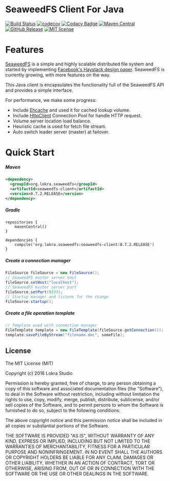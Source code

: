 # SeaweedFS Client For Java

[![Build Status](https://travis-ci.org/lokra/seaweedfs-client.svg?branch=master)](https://travis-ci.org/lokra-platform/seaweedfs-client)
[![codecov](https://codecov.io/gh/lokra/seaweedfs-client/branch/master/graph/badge.svg)](https://codecov.io/gh/lokra-platform/seaweedfs-client)
[![Codacy Badge](https://api.codacy.com/project/badge/Grade/2a98cfb79ad04905940aef2fc5791390)](https://www.codacy.com/app/chihosin/seaweedfs-client?utm_source=github.com&amp;utm_medium=referral&amp;utm_content=lokra-platform/seaweedfs-client&amp;utm_campaign=Badge_Grade)
[![Maven Central](http://img.shields.io/badge/maven_central-0.7.2.RELEASE-brightgreen.svg)](https://search.maven.org/#artifactdetails%7Corg.lokra.seaweedfs%7Cseaweedfs-client%7C0.7.2.RELEASE%7Cjar)
[![GitHub Release](http://img.shields.io/badge/Release-0.7.2.RELEASE-brightgreen.svg)](https://github.com/lokra-platform/seaweedfs-client/releases/tag/0.7.2.RELEASE)
[![MIT license](http://img.shields.io/badge/license-MIT-blue.svg)](http://opensource.org/licenses/MIT)

# Features
[SeaweedFS](https://github.com/chrislusf/seaweedfs) is a simple and highly scalable distributed file system and started by implementing [Facebook's Haystack design paper](http://www.usenix.org/event/osdi10/tech/full_papers/Beaver.pdf). SeaweedFS is currently growing, with more features on the way.

This Java client is encapsulates the functionality full of the SeaweedFS API and provides a simple interface.

For performance, we make some progress:
* Include [Ehcache](https://github.com/ehcache/ehcache3) and used it for cached lookup volume.
* Include [HttpClient](https://github.com/apache/httpclient) Connection Pool for handle HTTP request.
* Volume server location load balance.
* Heuristic cache is used for fetch file stream.
* Auto switch leader server (master) at failover.

# Quick Start

##### Maven

```xml
<dependency>
  <groupId>org.lokra.seaweedfs</groupId>
  <artifactId>seaweedfs-client</artifactId>
  <version>0.7.2.RELEASE</version>
</dependency>
```

##### Gradle
```
repositories {
    mavenCentral()
}

dependencies {
    compile('org.lokra.seaweedfs:seaweedfs-client:0.7.2.RELEASE')
}
```

##### Create a connection manager
```java
FileSource fileSource = new FileSource();
// SeaweedFS master server host
fileSource.setHost("localhost");
// SeaweedFS master server port
fileSource.setPort(9333);
// Startup manager and listens for the change
fileSource.startup();
```

##### Create a file operation template
```java
// Template used with connection manager
FileTemplate template = new FileTemplate(fileSource.getConnection());
template.saveFileByStream("filename.doc", someFile);
```

## License

The MIT License (MIT)

Copyright (c) 2016 Lokra Studio

Permission is hereby granted, free of charge, to any person obtaining a copy
of this software and associated documentation files (the "Software"), to deal
in the Software without restriction, including without limitation the rights
to use, copy, modify, merge, publish, distribute, sublicense, and/or sell
copies of the Software, and to permit persons to whom the Software is
furnished to do so, subject to the following conditions:

The above copyright notice and this permission notice shall be included in all
copies or substantial portions of the Software.

THE SOFTWARE IS PROVIDED "AS IS", WITHOUT WARRANTY OF ANY KIND, EXPRESS OR
IMPLIED, INCLUDING BUT NOT LIMITED TO THE WARRANTIES OF MERCHANTABILITY,
FITNESS FOR A PARTICULAR PURPOSE AND NONINFRINGEMENT. IN NO EVENT SHALL THE
AUTHORS OR COPYRIGHT HOLDERS BE LIABLE FOR ANY CLAIM, DAMAGES OR OTHER
LIABILITY, WHETHER IN AN ACTION OF CONTRACT, TORT OR OTHERWISE, ARISING FROM,
OUT OF OR IN CONNECTION WITH THE SOFTWARE OR THE USE OR OTHER DEALINGS IN THE
SOFTWARE.
